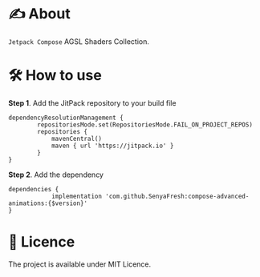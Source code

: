 # ✍️ About
`Jetpack Compose` AGSL Shaders Collection.

# 🛠️ How to use

**Step 1**. Add the JitPack repository to your build file

```
dependencyResolutionManagement {
		repositoriesMode.set(RepositoriesMode.FAIL_ON_PROJECT_REPOS)
		repositories {
			mavenCentral()
			maven { url 'https://jitpack.io' }
		}
}
```

**Step 2**. Add the dependency

```
dependencies {
	        implementation 'com.github.SenyaFresh:compose-advanced-animations:{$version}'
}
```

# 🔖 Licence 
The project is available under MIT Licence.
